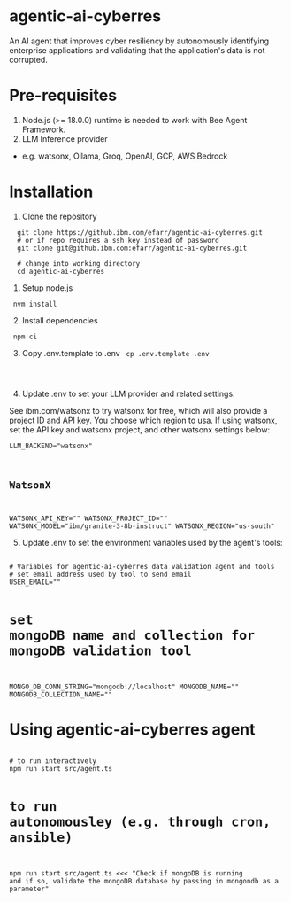 # agentic-ai-cyberres
An AI agent that improves cyber resiliency by autonomously identifying enterprise applications and validating that the application's data is not corrupted.


# Pre-requisites
1. Node.js (>= 18.0.0) runtime is needed to work with Bee Agent Framework.
2. LLM Inference provider
- e.g. watsonx, Ollama, Groq, OpenAI, GCP, AWS Bedrock 

# Installation
1. Clone the repository

<pre><code>  git clone https://github.ibm.com/efarr/agentic-ai-cyberres.git
  # or if repo requires a ssh key instead of password
  git clone git@github.ibm.com:efarr/agentic-ai-cyberres.git

  # change into working directory
  cd agentic-ai-cyberres
</code></pre> 

1. Setup node.js

<code>  nvm install
</code>

2. Install dependencies

<code>  npm ci
</code>


3. Copy .env.template to .env
<code>  cp .env.template .env
</code>

4. Update .env to set your LLM provider and related settings.  

See ibm.com/watsonx to try watsonx for free, which will also provide a project ID and API key.  You choose which region to usa.
If using watsonx, set the API key and watsonx project, and other watsonx settings below:
<code>  
LLM_BACKEND="watsonx"

## WatsonX
WATSONX_API_KEY=""
WATSONX_PROJECT_ID=""
WATSONX_MODEL="ibm/granite-3-8b-instruct"
WATSONX_REGION="us-south"
</code>


5. Update .env to set the environment variables used by the agent's tools:
<code> 
# Variables for agentic-ai-cyberres data validation agent and tools
# set email address used by tool to send email
USER_EMAIL=""

# set mongoDB name and collection for mongoDB validation tool
MONGO_DB_CONN_STRING="mongodb://localhost"
MONGODB_NAME=""
MONGODB_COLLECTION_NAME=""
</code>
   
# Using agentic-ai-cyberres agent
<code> 
# to run interactively
npm run start src/agent.ts

# to run autonomousley (e.g. through cron, ansible)
npm run start src/agent.ts <<< "Check if mongoDB is running and if so, validate the mongoDB database by passing in mongondb as a parameter"
</code>

